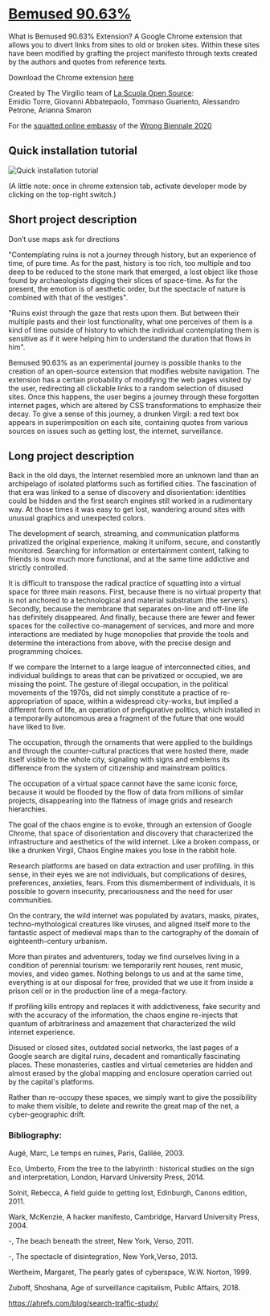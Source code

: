 # [Bemused 90.63%](https://squatted.online/squat/main_entrance/staircase/floor_0/back_door/neglected-garden/)

What is Bemused 90.63% Extension?
A Google Chrome extension that allows you to divert links from sites to old or broken sites.
Within these sites have been modified by grafting the project manifesto through texts created by the authors and quotes from reference texts.

Download the Chrome extension [here](https://github.com/squatted-online/bemused-90.63/archive/master.zip)

Created by The Virgilio team of [La Scuola Open Source](http://www.lascuolaopensource.xyz/en):  
Emidio Torre, Giovanni Abbatepaolo, Tommaso Guariento, Alessandro Petrone, Arianna Smaron

For the [squatted.online embassy](https://squatted.online) of the [Wrong Biennale 2020](https://thewrong.org)


## Quick installation tutorial
![Quick installation tutorial](tutorial-how-to-use-bemused-exte.gif)

(A little note: once in chrome extension tab, activate developer mode by clicking on the top-right switch.)


## Short project description

Don’t use maps ask for directions

"Contemplating ruins is not a journey through history, but an experience of time, of pure time. As for the past, history is too rich, too multiple and too deep to be reduced to the stone mark that emerged, a lost object like those found by archaeologists digging their slices of space-time. As for the present, the emotion is of aesthetic order, but the spectacle of nature is combined with that of the vestiges".

"Ruins exist through the gaze that rests upon them. But between their multiple pasts and their lost functionality, what one perceives of them is a kind of time outside of history to which the individual contemplating them is sensitive as if it were helping him to understand the duration that flows in him".

Bemused 90.63% as an experimental journey is possible thanks to the creation of an open-source extension that modifies website navigation.
The extension has a certain probability of modifying the web pages visited by the user, redirecting all clickable links to a random selection of disused sites. Once this happens, the user begins a journey through these forgotten internet pages, which are altered by CSS transformations to emphasize their decay. To give a sense of this journey, a drunken Virgil: a red text box appears in superimposition on each site, containing quotes from various sources on issues such as getting lost, the internet, surveillance.

## Long project description

Back in the old days, the Internet resembled more an unknown land than an archipelago of isolated platforms such as fortified cities. The fascination of that era was linked to a sense of discovery and disorientation: identities could be hidden and the first search engines still worked in a rudimentary way. At those times it was easy to get lost, wandering around sites with unusual graphics and unexpected colors.

The development of search, streaming, and communication platforms privatized the original experience, making it uniform, secure, and constantly monitored. Searching for information or entertainment content, talking to friends is now much more functional, and at the same time addictive and strictly controlled. 

It is difficult to transpose the radical practice of squatting into a virtual space for three main reasons. First, because there is no virtual property that is not anchored to a technological and material substratum (the servers). Secondly, because the membrane that separates on-line and off-line life has definitely disappeared. And finally, because there are fewer and fewer spaces for the collective co-management of services, and more and more interactions are mediated by huge monopolies that provide the tools and determine the interactions from above, with the precise design and programming choices. 

If we compare the Internet to a large league of interconnected cities, and individual buildings to areas that can be privatized or occupied, we are missing the point. The gesture of illegal occupation, in the political movements of the 1970s, did not simply constitute a practice of re-appropriation of space, within a widespread city-works, but implied a different form of life, an operation of prefigurative politics, which installed in a temporarily autonomous area a fragment of the future that one would have liked to live. 

The occupation, through the ornaments that were applied to the buildings and through the counter-cultural practices that were hosted there, made itself visible to the whole city, signaling with signs and emblems its difference from the system of citizenship and mainstream politics. 

The occupation of a virtual space cannot have the same iconic force, because it would be flooded by the flow of data from millions of similar projects, disappearing into the flatness of image grids and research hierarchies. 

The goal of the chaos engine is to evoke, through an extension of Google Chrome, that space of disorientation and discovery that characterized the infrastructure and aesthetics of the wild internet. Like a broken compass, or like a drunken Virgil, Chaos Engine makes you lose in the rabbit hole. 

Research platforms are based on data extraction and user profiling. In this sense, in their eyes we are not individuals, but complications of desires, preferences, anxieties, fears. From this dismemberment of individuals, it is possible to govern insecurity, precariousness and the need for user communities. 

On the contrary, the wild internet was populated by avatars, masks, pirates, techno-mythological creatures like viruses, and aligned itself more to the fantastic aspect of medieval maps than to the cartography of the domain of eighteenth-century urbanism. 

More than pirates and adventurers, today we find ourselves living in a condition of perennial tourism: we temporarily rent houses, rent music, movies, and video games. Nothing belongs to us and at the same time, everything is at our disposal for free, provided that we use it from inside a prison cell or in the production line of a mega-factory. 

If profiling kills entropy and replaces it with addictiveness, fake security and with the accuracy of the information, the chaos engine re-injects that quantum of arbitrariness and amazement that characterized the wild internet experience. 

Disused or closed sites, outdated social networks, the last pages of a Google search are digital ruins, decadent and romantically fascinating places. These monasteries, castles and virtual cemeteries are hidden and almost erased by the global mapping and enclosure operation carried out by the capital's platforms. 

Rather than re-occupy these spaces, we simply want to give the possibility to make them visible, to delete and rewrite the great map of the net, a cyber-geographic drift.



### Bibliography:
Augé, Marc, Le temps en ruines, Paris, Galilée, 2003.

Eco, Umberto, From the tree to the labyrinth : historical studies on the sign and interpretation, London, Harvard University Press, 2014.

Solnit, Rebecca, A field guide to getting lost, Edinburgh, Canons edition, 2011.

Wark, McKenzie, A hacker manifesto, Cambridge, Harvard University Press, 2004.

-, The beach beneath the street, New York, Verso, 2011.

-, The spectacle of disintegration, New York,Verso, 2013.                 

Wertheim, Margaret, The pearly gates of cyberspace, W.W. Norton, 1999.

Zuboff, Shoshana, Age of surveillance capitalism, Public Affairs, 2018.

https://ahrefs.com/blog/search-traffic-study/ 


